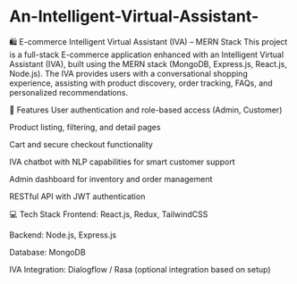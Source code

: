 # An-Intelligent-Virtual-Assistant-
🛍️ E-commerce Intelligent Virtual Assistant (IVA) – MERN Stack
This project is a full-stack E-commerce application enhanced with an Intelligent Virtual Assistant (IVA), built using the MERN stack (MongoDB, Express.js, React.js, Node.js). The IVA provides users with a conversational shopping experience, assisting with product discovery, order tracking, FAQs, and personalized recommendations.

🔧 Features
User authentication and role-based access (Admin, Customer)

Product listing, filtering, and detail pages

Cart and secure checkout functionality

IVA chatbot with NLP capabilities for smart customer support

Admin dashboard for inventory and order management

RESTful API with JWT authentication

💻 Tech Stack
Frontend: React.js, Redux, TailwindCSS

Backend: Node.js, Express.js

Database: MongoDB

IVA Integration: Dialogflow / Rasa (optional integration based on setup)
